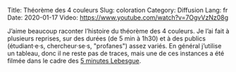 Title: Théorème des 4 couleurs
Slug: coloration
Category: Diffusion
Lang: fr
Date: 2020-01-17
Video: https://www.youtube.com/watch?v=7OgvVzNz08g

J’aime beaucoup raconter l’histoire du théorème des 4 couleurs. Je l’ai fait à plusieurs
reprises, sur des durées (de 5 min à 1h30) et à des publics (étudiant·e·s, chercheur·se·s, "profanes") assez variés.
En général j’utilise un tableau, donc il ne reste pas de traces, mais une de ces instances a été filmée dans le cadre
des [5 minutes Lebesgue](https://www.lebesgue.fr/fr/content/5min-about).